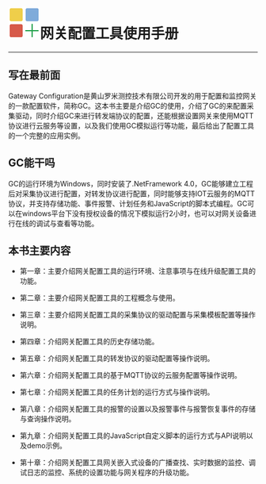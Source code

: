# ![](/assets/gw.png)网关配置工具使用手册

---

## 写在最前面

Gateway Configuration是黄山罗米测控技术有限公司开发的用于配置和监控网关的一款配置软件，简称GC。这本书主要是介绍GC的使用，介绍了GC的来配置采集驱动，同时介绍GC来进行转发端协议的配置，还能根据设置网关来使用MQTT协议进行云服务等设置，以及我们使用GC模拟运行等功能，最后给出了配置工具的一个完整的应用实例。

## GC能干吗

GC的运行环境为Windows，同时安装了.NetFramework 4.0，GC能够建立工程后对采集协议进行配置，对转发协议进行配置，同时能够支持IOT云服务的MQTT协议，并支持存储功能、事件报警、计划任务和JavaScript的脚本式编程。GC可以在windows平台下没有授权设备的情况下模拟运行2小时，也可以对网关设备进行在线的调试与查看等功能。

## 本书主要内容

* 第一章：主要介绍网关配置工具的运行环境、注意事项与在线升级配置工具的功能。

* 第二章：主要介绍网关配置工具的工程概念与使用。

* 第三章：主要介绍网关配置工具的采集协议的驱动配置与采集模板配置等操作说明。

* 第四章：介绍网关配置工具的历史存储功能。

* 第五章：介绍网关配置工具的转发协议的驱动配置等操作说明。

* 第六章：介绍网关配置工具的基于MQTT协议的云服务配置等操作说明。

* 第七章：介绍网关配置工具的任务计划的运行方式与操作说明。

* 第八章：介绍网关配置工具的报警的设置以及报警事件与报警恢复事件的存储与查询操作说明。

* 第九章：介绍网关配置工具的JavaScript自定义脚本的运行方式与API说明以及demo示例。

* 第十章：介绍网关配置工具网关嵌入式设备的广播查找、实时数据的监控、调试日志的监控、系统的设置功能与网关程序的升级功能。



